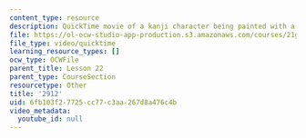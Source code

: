 ```yaml
---
content_type: resource
description: QuickTime movie of a kanji character being painted with a brush.
file: https://ol-ocw-studio-app-production.s3.amazonaws.com/courses/21g-504-japanese-iv-spring-2009/6fb103f27725cc77c3aa267d8a476c4b_2912.mov
file_type: video/quicktime
learning_resource_types: []
ocw_type: OCWFile
parent_title: Lesson 22
parent_type: CourseSection
resourcetype: Other
title: '2912'
uid: 6fb103f2-7725-cc77-c3aa-267d8a476c4b
video_metadata:
  youtube_id: null
---
```

